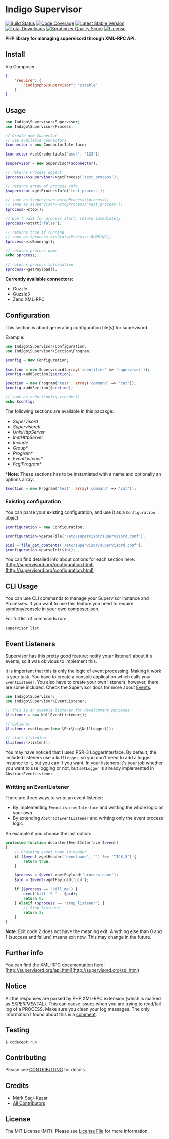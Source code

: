 # Indigo Supervisor

[![Build Status](https://travis-ci.org/indigophp/supervisor.png?branch=develop)](https://travis-ci.org/indigophp/supervisor)
[![Code Coverage](https://scrutinizer-ci.com/g/indigophp/supervisor/badges/coverage.png?s=fb01dfd7a7c8f4b08e4aba045631b1f1bb02dec3)](https://scrutinizer-ci.com/g/indigophp/supervisor/)
[![Latest Stable Version](https://poser.pugx.org/indigophp/supervisor/v/stable.png)](https://packagist.org/packages/indigophp/supervisor)
[![Total Downloads](https://poser.pugx.org/indigophp/supervisor/downloads.png)](https://packagist.org/packages/indigophp/supervisor)
[![Scrutinizer Quality Score](https://scrutinizer-ci.com/g/indigophp/supervisor/badges/quality-score.png?s=6aaa222466e706bbb6417ba4906c544d72741cbe)](https://scrutinizer-ci.com/g/indigophp/supervisor/)
[![License](https://poser.pugx.org/indigophp/supervisor/license.png)](https://packagist.org/packages/indigophp/supervisor)

**PHP library for managing supervisord through XML-RPC API.**


## Install

Via Composer

``` json
{
    "require": {
        "indigophp/supervisor": "@stable"
    }
}
```


## Usage

``` php
use Indigo\Supervisor\Supervisor;
use Indigo\Supervisor\Process;

// Create new Connector
// See available connectors
$connector = new ConnectorInterface;

$connector->setCredentials('user', '123');

$supervisor = new Supervisor($connector);

// returns Process object
$process->$supervisor->getProcess('test_process');

// returns array of process info
$supervisor->getProcessInfo('test_process');

// same as $supervisor->stopProcess($process);
// same as $supervisor->stopProcess('test_process');
$process->stop();

// Don't wait for process start, return immediately
$process->start('false');

// returns true if running
// same as $process->isState(Process::RUNNING);
$process->isRunning();

// returns process name
echo $process;

// returns process information
$process->getPayload();
```

**Currently available connectors:**

* Guzzle
* Guzzle3
* Zend XML-RPC


## Configuration

This section is about generating configuration file(s) for supervisord.

Example:

``` php
use Indigo\Supervisor\Configuration;
use Indigo\Supervisor\Section\Program;

$config = new Configuration;

$section = new Supervisord(array('identifier' => 'supervisor'));
$config->addSection($section);

$section = new Program('test', array('command' => 'cat'));
$config->addSection($section);

// same as echo $config->render()
echo $config;
```

The following sections are available in this pacakge:

* _Supervisord_
* _Supervisorctl_
* _UnixHttpServer_
* _InetHttpServer_
* _Include_
* _Group_*
* _Program_*
* _EventListener_*
* _FcgiProgram_*


***Note**: These sections has to be instantiated with a name and optionally an options array:
``` php
$section = new Program('test', array('command' => 'cat'));
```


### Existing configuration

You can parse your existing configuration, and use it as a `Configuration` object.

``` php
$configuration = new Configuration;

$configuration->parseFile('/etc/supervisor/supervisord.conf');

$ini = file_get_contents('/etc/supervisor/supervisord.conf');
$configuration->parseIni($ini);
```

You can find detailed info about options for each section here:
[http://supervisord.org/configuration.html](http://supervisord.org/configuration.html)


## CLI Usage

You can use CLI commands to manage your Supervisor instance and Processes. If you want to use this feature you need to require [symfony/console](https://github.com/symfony/console) in your own composer.json.

For full list of commands run:

``` bash
supervisor list
```


## Event Listeners

Supervisor has this pretty good feature: notify you(r listener) about it's events, so it was obivious to implement this.

It is important that this is only the logic of event processing. Making it work is your task. You have to create a console application which calls your `EventListener`. You also have to create your own listeners, however, there are some included. Check the Supervisor docs for more about [Events](http://supervisord.org/events.htm).


``` php
use Indigo\Supervisor;
use Indigo\Supervisor\EventListener;

// this is an example listener for development purposes
$listener = new NullEventListener();

// optional
$listener->setLogger(new \Psr\Log\NullLogger());

// start listening
$listener->listen();
```

You may have noticed that I used PSR-3 LoggerInterface. By default, the included listeners use a `NullLogger`, so you don't need to add a logger instance to it, but you can if you want. In your listeners it's your job whether you want to use logging or not, but `setLogger` is already implemented in `AbstractEventListener`.


### Writting an EventListener

There are three ways to write an event listener:
* By implementing `EventListenerInterface` and writting the whole logic on your own
* By extending `AbstractEventListener` and writting only the event process logic

An example if you choose the last option:

``` php
protected function doListen(EventInterface $event)
{
    // Checking event name in header
    if ($event->getHeader('eventname', '') !== 'TICK_5') {
        return true;
    }

    $process = $event->getPayload('process_name');
    $pid = $event->getPayload('pid');

    if ($process == 'kill_me') {
        exec('kill -9 ' . $pid);
        return 0;
    } elseif ($process == 'stop_listener') {
        // Stop listener
        return 2;
    }
}
```

**Note**: Exit code 2 does not have the meaning exit. Anything else than 0 and 1 (success and failure) means exit now. This may change in the future.


## Further info

You can find the XML-RPC documentation here:
[http://supervisord.org/api.html](http://supervisord.org/api.html)


## Notice

All the responses are parsed by PHP XML-RPC extension (which is marked as *EXPERIMENTAL*). This can cause issues when you are trying to read/tail log of a PROCESS. Make sure you clean your log messages. The only information I found about this is a [comment](http://www.php.net/function.xmlrpc-decode#44213).


## Testing

``` bash
$ codecept run
```


## Contributing

Please see [CONTRIBUTING](https://github.com/indigophp/supervisor/blob/develop/CONTRIBUTING.md) for details.


## Credits

- [Márk Sági-Kazár](https://github.com/sagikazarmark)
- [All Contributors](https://github.com/indigophp/supervisor/contributors)


## License

The MIT License (MIT). Please see [License File](https://github.com/indigophp/supervisor/blob/develop/LICENSE) for more information.
